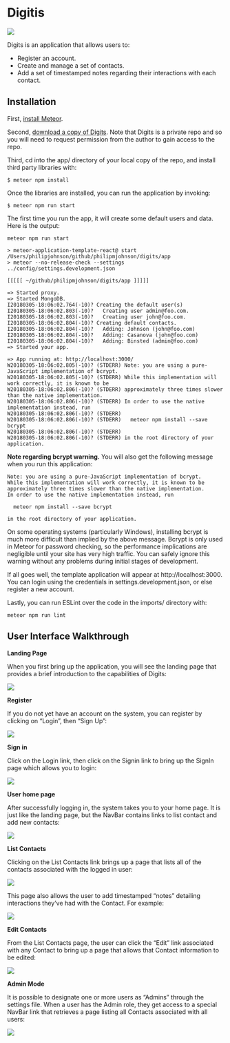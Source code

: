 # Digitis 

<img src="doc/Landing.png">

Digits is an application that allows users to: 

  * Register an account.
  * Create and manage a set of contacts.
  * Add a set of timestamped notes regarding their interactions with each contact.


## Installation

First, [install Meteor](https://www.meteor.com/install).

Second, [download a copy of Digits](https://github.com/ics-software-engineering/meteor-application-template-react). Note that Digits is a private repo and so you will need to request permission from the author to gain access to the repo.

Third, cd into the app/ directory of your local copy of the repo, and install third party libraries with:

```
$ meteor npm install
```

Once the libraries are installed, you can run the application by invoking:

```
$ meteor npm run start
```

The first time you run the app, it will create some default users and data. Here is the output:

```
meteor npm run start

> meteor-application-template-react@ start /Users/philipjohnson/github/philipmjohnson/digits/app
> meteor --no-release-check --settings ../config/settings.development.json

[[[[[ ~/github/philipmjohnson/digits/app ]]]]]

=> Started proxy.                             
=> Started MongoDB.                           
I20180305-18:06:02.764(-10)? Creating the default user(s)
I20180305-18:06:02.803(-10)?   Creating user admin@foo.com.
I20180305-18:06:02.803(-10)?   Creating user john@foo.com.
I20180305-18:06:02.804(-10)? Creating default contacts.
I20180305-18:06:02.804(-10)?   Adding: Johnson (john@foo.com)
I20180305-18:06:02.804(-10)?   Adding: Casanova (john@foo.com)
I20180305-18:06:02.804(-10)?   Adding: Binsted (admin@foo.com)
=> Started your app.

=> App running at: http://localhost:3000/
W20180305-18:06:02.805(-10)? (STDERR) Note: you are using a pure-JavaScript implementation of bcrypt.
W20180305-18:06:02.805(-10)? (STDERR) While this implementation will work correctly, it is known to be
W20180305-18:06:02.806(-10)? (STDERR) approximately three times slower than the native implementation.
W20180305-18:06:02.806(-10)? (STDERR) In order to use the native implementation instead, run
W20180305-18:06:02.806(-10)? (STDERR) 
W20180305-18:06:02.806(-10)? (STDERR)   meteor npm install --save bcrypt
W20180305-18:06:02.806(-10)? (STDERR) 
W20180305-18:06:02.806(-10)? (STDERR) in the root directory of your application.
```
**Note regarding bcrypt warning.** You will also get the following message when you run this application:

```
Note: you are using a pure-JavaScript implementation of bcrypt.
While this implementation will work correctly, it is known to be
approximately three times slower than the native implementation.
In order to use the native implementation instead, run

  meteor npm install --save bcrypt

in the root directory of your application.
```
On some operating systems (particularly Windows), installing bcrypt is much more difficult than implied by the above message. Bcrypt is only used in Meteor for password checking, so the performance implications are negligible until your site has very high traffic. You can safely ignore this warning without any problems during initial stages of development.

If all goes well, the template application will appear at http://localhost:3000. You can login using the credentials in settings.development.json, or else register a new account.

Lastly, you can run ESLint over the code in the imports/ directory with:

```
meteor npm run lint
```

## User Interface Walkthrough
**Landing Page**

When you first bring up the application, you will see the landing page that provides a brief introduction to the capabilities of Digits:

<img src="doc/Landing.png">

**Register**

If you do not yet have an account on the system, you can register by clicking on “Login”, then “Sign Up”:

<img src="doc/Register.png">

**Sign in**

Click on the Login link, then click on the Signin link to bring up the SignIn page which allows you to login:

<img src="doc/Login.png">

**User home page**

After successfully logging in, the system takes you to your home page. It is just like the landing page, but the NavBar contains links to list contact and add new contacts:

<img src="doc/Landing.png">

**List Contacts**

Clicking on the List Contacts link brings up a page that lists all of the contacts associated with the logged in user:

<img src="doc/ListContact.png">

This page also allows the user to add timestamped “notes” detailing interactions they’ve had with the Contact. For example:

<img src="doc/ListContact2.png">

**Edit Contacts**

From the List Contacts page, the user can click the “Edit” link associated with any Contact to bring up a page that allows that Contact information to be edited:

<img src="doc/EditContact.png">

**Admin Mode**

It is possible to designate one or more users as “Admins” through the settings file. When a user has the Admin role, they get access to a special NavBar link that retrieves a page listing all Contacts associated with all users:

<img src="doc/Admin.png">